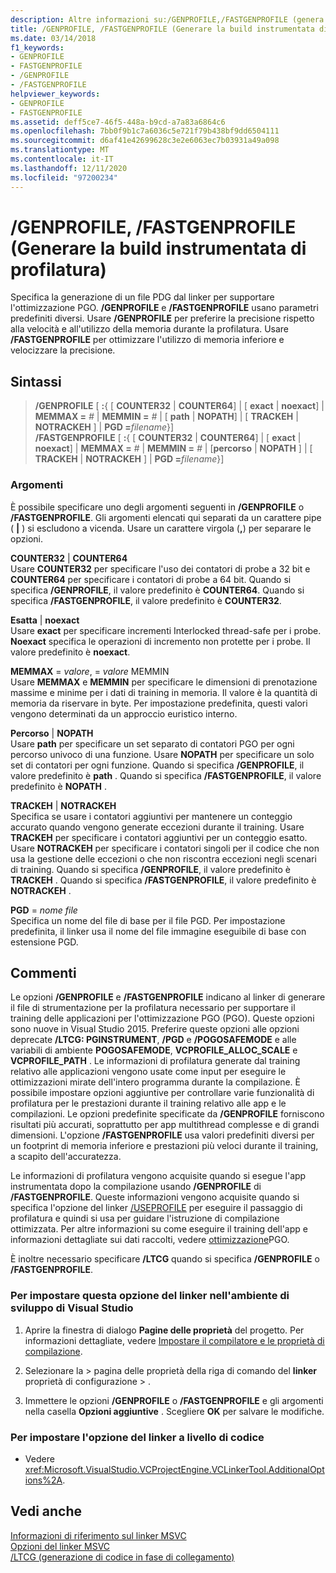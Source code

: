 ```yaml
---
description: Altre informazioni su:/GENPROFILE,/FASTGENPROFILE (genera la compilazione instrumentata di profilatura)
title: /GENPROFILE, /FASTGENPROFILE (Generare la build instrumentata di profilatura)
ms.date: 03/14/2018
f1_keywords:
- GENPROFILE
- FASTGENPROFILE
- /GENPROFILE
- /FASTGENPROFILE
helpviewer_keywords:
- GENPROFILE
- FASTGENPROFILE
ms.assetid: deff5ce7-46f5-448a-b9cd-a7a83a6864c6
ms.openlocfilehash: 7bb0f9b1c7a6036c5e721f79b438bf9dd6504111
ms.sourcegitcommit: d6af41e42699628c3e2e6063ec7b03931a49a098
ms.translationtype: MT
ms.contentlocale: it-IT
ms.lasthandoff: 12/11/2020
ms.locfileid: "97200234"
---
```

# <a name="genprofile-fastgenprofile-generate-profiling-instrumented-build"></a>/GENPROFILE, /FASTGENPROFILE (Generare la build instrumentata di profilatura)

Specifica la generazione di un file PDG dal linker per supportare l'ottimizzazione PGO. **/GENPROFILE** e **/FASTGENPROFILE** usano parametri predefiniti diversi. Usare **/GENPROFILE** per preferire la precisione rispetto alla velocità e all'utilizzo della memoria durante la profilatura. Usare **/FASTGENPROFILE** per ottimizzare l'utilizzo di memoria inferiore e velocizzare la precisione.

## <a name="syntax"></a>Sintassi

> **/GENPROFILE** \[ **:**{ \[ **COUNTER32** \| **COUNTER64**] \| \[ **exact** \| **noexact**] \| **MEMMAX =** _#_ \| **MEMMIN =** _#_ \| \[ **path** \| **NOPATH**] \| \[ **TRACKEH** \| **NOTRACKEH** ] \| **PGD =**_filename_}] \
> **/FASTGENPROFILE** \[ **:**{ \[ **COUNTER32** \| **COUNTER64**] \| \[ **exact** \| **noexact**] \| **MEMMAX =** _#_ \| **MEMMIN =** _#_ \| [**percorso** \| **NOPATH** ] \| \[ **TRACKEH** \| **NOTRACKEH** ] \| **PGD =**_filename_}]

### <a name="arguments"></a>Argomenti

È possibile specificare uno degli argomenti seguenti in **/GENPROFILE** o **/FASTGENPROFILE**. Gli argomenti elencati qui separati da un carattere pipe ( **|** ) si escludono a vicenda. Usare un carattere virgola (**,**) per separare le opzioni.

**COUNTER32** &#124; **COUNTER64**<br/>
Usare **COUNTER32** per specificare l'uso dei contatori di probe a 32 bit e **COUNTER64** per specificare i contatori di probe a 64 bit. Quando si specifica **/GENPROFILE**, il valore predefinito è **COUNTER64**. Quando si specifica **/FASTGENPROFILE**, il valore predefinito è **COUNTER32**.

**Esatta** &#124; **noexact**<br/>
Usare **exact** per specificare incrementi Interlocked thread-safe per i probe. **Noexact** specifica le operazioni di incremento non protette per i probe. Il valore predefinito è **noexact**.

**MEMMAX** = *valore*,  = *valore* MEMMIN<br/>
Usare **MEMMAX** e **MEMMIN** per specificare le dimensioni di prenotazione massime e minime per i dati di training in memoria. Il valore è la quantità di memoria da riservare in byte. Per impostazione predefinita, questi valori vengono determinati da un approccio euristico interno.

**Percorso**  &#124; **NOPATH** <br/>
Usare **path**  per specificare un set separato di contatori PGO per ogni percorso univoco di una funzione. Usare **NOPATH**  per specificare un solo set di contatori per ogni funzione. Quando si specifica **/GENPROFILE**, il valore predefinito è **path** . Quando si specifica **/FASTGENPROFILE**, il valore predefinito è **NOPATH** .

**TRACKEH**  &#124; **NOTRACKEH** <br/>
Specifica se usare i contatori aggiuntivi per mantenere un conteggio accurato quando vengono generate eccezioni durante il training. Usare **TRACKEH**  per specificare i contatori aggiuntivi per un conteggio esatto. Usare **NOTRACKEH**  per specificare i contatori singoli per il codice che non usa la gestione delle eccezioni o che non riscontra eccezioni negli scenari di training.  Quando si specifica **/GENPROFILE**, il valore predefinito è **TRACKEH** . Quando si specifica **/FASTGENPROFILE**, il valore predefinito è **NOTRACKEH** .

**PGD** = *nome file*<br/>
Specifica un nome del file di base per il file PGD. Per impostazione predefinita, il linker usa il nome del file immagine eseguibile di base con estensione PGD.

## <a name="remarks"></a>Commenti

Le opzioni **/GENPROFILE** e **/FASTGENPROFILE** indicano al linker di generare il file di strumentazione per la profilatura necessario per supportare il training delle applicazioni per l'ottimizzazione PGO (PGO). Queste opzioni sono nuove in Visual Studio 2015. Preferire queste opzioni alle opzioni deprecate **/LTCG: PGINSTRUMENT**, **/PGD** e **/POGOSAFEMODE** e alle variabili di ambiente **POGOSAFEMODE**, **VCPROFILE_ALLOC_SCALE** e **VCPROFILE_PATH** . Le informazioni di profilatura generate dal training relativo alle applicazioni vengono usate come input per eseguire le ottimizzazioni mirate dell'intero programma durante la compilazione. È possibile impostare opzioni aggiuntive per controllare varie funzionalità di profilatura per le prestazioni durante il training relativo alle app e le compilazioni. Le opzioni predefinite specificate da **/GENPROFILE** forniscono risultati più accurati, soprattutto per app multithread complesse e di grandi dimensioni. L'opzione **/FASTGENPROFILE** usa valori predefiniti diversi per un footprint di memoria inferiore e prestazioni più veloci durante il training, a scapito dell'accuratezza.

Le informazioni di profilatura vengono acquisite quando si esegue l'app instrumentata dopo la compilazione usando **/GENPROFILE** di **/FASTGENPROFILE**. Queste informazioni vengono acquisite quando si specifica l'opzione del linker [/USEPROFILE](useprofile.md) per eseguire il passaggio di profilatura e quindi si usa per guidare l'istruzione di compilazione ottimizzata. Per altre informazioni su come eseguire il training dell'app e informazioni dettagliate sui dati raccolti, vedere [ottimizzazione](../profile-guided-optimizations.md)PGO.

È inoltre necessario specificare **/LTCG** quando si specifica **/GENPROFILE** o **/FASTGENPROFILE**.

### <a name="to-set-this-linker-option-in-the-visual-studio-development-environment"></a>Per impostare questa opzione del linker nell'ambiente di sviluppo di Visual Studio

1. Aprire la finestra di dialogo **Pagine delle proprietà** del progetto. Per informazioni dettagliate, vedere [Impostare il compilatore e le proprietà di compilazione](../working-with-project-properties.md).

1. Selezionare la   >  pagina delle proprietà della riga di comando del **linker** proprietà di configurazione  >   .

1. Immettere le opzioni **/GENPROFILE** o **/FASTGENPROFILE** e gli argomenti nella casella **Opzioni aggiuntive** . Scegliere **OK** per salvare le modifiche.

### <a name="to-set-this-linker-option-programmatically"></a>Per impostare l'opzione del linker a livello di codice

- Vedere <xref:Microsoft.VisualStudio.VCProjectEngine.VCLinkerTool.AdditionalOptions%2A>.

## <a name="see-also"></a>Vedi anche

[Informazioni di riferimento sul linker MSVC](linking.md)<br/>
[Opzioni del linker MSVC](linker-options.md)<br/>
[/LTCG (generazione di codice in fase di collegamento)](ltcg-link-time-code-generation.md)<br/>
